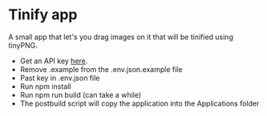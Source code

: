 # Tinify app

A small app that let's you drag images on it that will be tinified using tinyPNG.

- Get an API key [here](https://tinypng.com/developers).
- Remove .example from the .env.json.example file
- Past key in .env.json file
- Run npm install
- Run npm run build (can take a while)
- The postbuild script will copy the application into the Applications folder